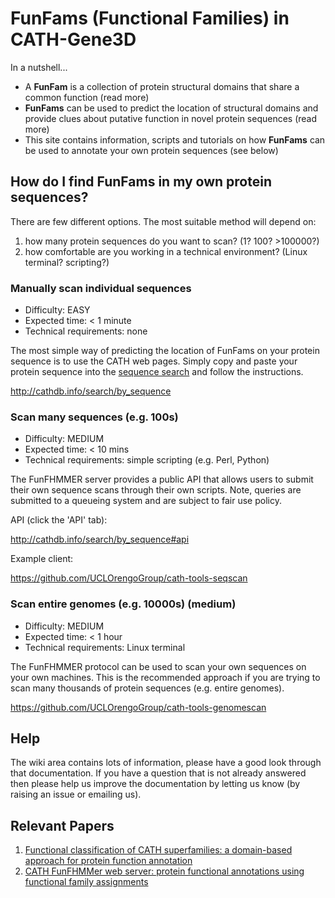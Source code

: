 # FunFams (Functional Families) in CATH-Gene3D

In a nutshell...

 * A **FunFam** is a collection of protein structural domains that share a common function (read more)
 * **FunFams** can be used to predict the location of structural domains and provide clues about putative function in novel protein sequences (read more)
 * This site contains information, scripts and tutorials on how **FunFams** can be used to annotate your own protein sequences (see below)

## How do I find **FunFams** in my own protein sequences?

There are few different options. The most suitable method will depend on:

 1. how many protein sequences do you want to scan? (1? 100? >100000?)
 1. how comfortable are you working in a technical environment? (Linux terminal? scripting?)

### Manually scan individual sequences

 * Difficulty: EASY
 * Expected time: < 1 minute
 * Technical requirements: none

The most simple way of predicting the location of FunFams on your protein sequence is to use the CATH web pages. Simply copy and paste your protein sequence into the [sequence search](http://cathdb.info/search/by_sequence) and follow the instructions.

http://cathdb.info/search/by_sequence

### Scan many sequences (e.g. 100s)

 * Difficulty: MEDIUM
 * Expected time: < 10 mins
 * Technical requirements: simple scripting (e.g. Perl, Python)

The FunFHMMER server provides a public API that allows users to submit their own sequence scans
through their own scripts. Note, queries are submitted to a queueing system and are subject to fair
use policy.

API (click the 'API' tab):

http://cathdb.info/search/by_sequence#api 

Example client:

https://github.com/UCLOrengoGroup/cath-tools-seqscan

### Scan entire genomes (e.g. 10000s) (medium)

 * Difficulty: MEDIUM
 * Expected time: < 1 hour
 * Technical requirements: Linux terminal

The FunFHMMER protocol can be used to scan your own sequences on your own machines. This is the recommended
approach if you are trying to scan many thousands of protein sequences (e.g. entire genomes).

https://github.com/UCLOrengoGroup/cath-tools-genomescan

## Help

The wiki area contains lots of information, please have a good look through that documentation. If you have a question that is not already answered then please help us improve the documentation by letting us know (by raising an issue or emailing us).

## Relevant Papers

1. [Functional classification of CATH superfamilies: a domain-based approach for protein function annotation](https://doi.org/10.1093/bioinformatics/btv398)
2. [CATH FunFHMMer web server: protein functional annotations using functional family assignments](https://doi.org/10.1093/nar/gkv488)
